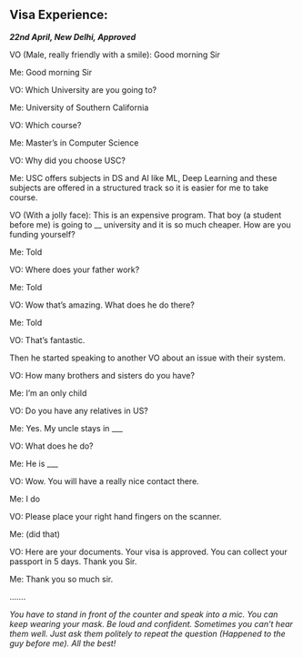## Visa Experience:

___22nd April, New Delhi, Approved___

VO (Male, really friendly with a smile): Good morning Sir

Me: Good morning Sir

VO: Which University are you going to?

Me: University of Southern California

VO: Which course?

Me: Master’s in Computer Science

VO: Why did you choose USC?

Me: USC offers subjects in DS and AI like ML, Deep Learning and these subjects are offered in a structured track so it is easier for me to take course.

VO (With a jolly face): This is an expensive program. That boy (a student before me) is going to __ university and it is so much cheaper. How are you funding yourself?

Me: Told

VO: Where does your father work?

Me: Told

VO: Wow that’s amazing. What does he do there?

Me: Told

VO: That’s fantastic.

Then he started speaking to another VO about an issue with their system.

VO: How many brothers and sisters do you have?

Me: I’m an only child

VO: Do you have any relatives in US?

Me: Yes. My uncle stays in ___

VO: What does he do?

Me: He is ___

VO: Wow. You will have a really nice contact there.

Me: I do

VO: Please place your right hand fingers on the scanner.

Me: (did that)

VO: Here are your documents. Your visa is approved. You can collect your passport in 5 days. Thank you Sir.

Me: Thank you so much sir.

…….

*You have to stand in front of the counter and speak into a mic. You can keep wearing your mask. Be loud and confident. Sometimes you can’t hear them well. Just ask them politely to repeat the question (Happened to the guy before me). All the best!*

